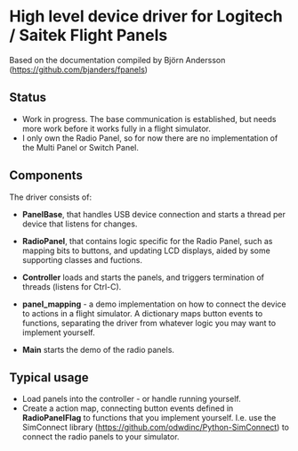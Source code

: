 # High level device driver for Logitech / Saitek Flight Panels
Based on the documentation compiled by Björn Andersson (https://github.com/bjanders/fpanels)

## Status
- Work in progress. The base communication is established, but needs more work before it works fully in a flight simulator.
- I only own the Radio Panel, so for now there are no implementation of the Multi Panel or Switch Panel.
## Components
The driver consists of:
- **PanelBase**, that handles USB device connection and starts a thread per device that listens for changes.
- **RadioPanel**, that contains logic specific for the Radio Panel, such as mapping bits to buttons, and updating LCD displays, aided by some supporting classes and fuctions.
- **Controller** loads and starts the panels, and triggers termination of threads (listens for Ctrl-C).
- **panel_mapping** - a demo implementation on how to connect the device to actions in a flight simulator. A dictionary maps button events to functions, separating the driver from whatever logic you may want to implement yourself.

- **Main** starts the demo of the radio panels.
## Typical usage
- Load panels into the controller - or handle running yourself.
- Create a action map, connecting button events defined in **RadioPanelFlag** to functions that you implement yourself. I.e. use the SimConnect library (https://github.com/odwdinc/Python-SimConnect) to connect the radio panels to your simulator.

